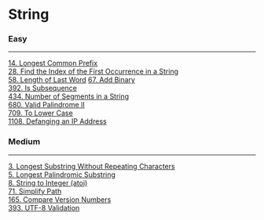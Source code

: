 # String

### Easy
---
[14. Longest Common Prefix](../solutions/0014-Longest%20Common%20Prefix.md)</br>
[28. Find the Index of the First Occurrence in a String](../solutions/0028-Find%20the%20Index%20of%20the%20First%20Occurrence%20in%20a%20String.md)</br>
[58. Length of Last Word](../solutions/0058-Length%20of%20Last%20Word.md)
[67. Add Binary](../solutions/0067-Add%20Binary.md)</br>
[392. Is Subsequence](../solutions/0392-Is%20Subsequence.md)</br>
[434. Number of Segments in a String](../solutions/0434-Number%20of%20Segments%20in%20a%20String.md)</br>
[680. Valid Palindrome II](../solutions/0680-Valid%20Palindrome%20II.md)</br>
[709. To Lower Case](../solutions/0709-To%20Lower%20Case.md)</br>
[1108. Defanging an IP Address](../solutions/1108-Defanging%20an%20IP%20Address.md)</br>

### Medium
---
[3. Longest Substring Without Repeating Characters](../solutions/0003-Longest%20Substring%20Without%20Repeating%20Characters.md)</br>
[5. Longest Palindromic Substring](../solutions/0005-Longest%20Palindromic%20Substring.md)</br>
[8. String to Integer (atoi)](../solutions/0008-String%20to%20Integer%20(atoi).md)</br>
[71. Simplify Path](../solutions/0071-Simplify%20Path.md)</br>
[165. Compare Version Numbers](../solutions/0165-Compare%20Version%20Numbers.md)</br>
[393. UTF-8 Validation](../solutions/0393-UTF-8%20Validation.md)</br>
